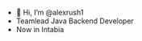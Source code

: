 - 👋 Hi, I’m @alexrush1
- Teamlead Java Backend Developer
- Now in Intabia

<!---
alexrush1/alexrush1 is a ✨ special ✨ repository because its `README.md` (this file) appears on your GitHub profile.
You can click the Preview link to take a look at your changes.
--->
